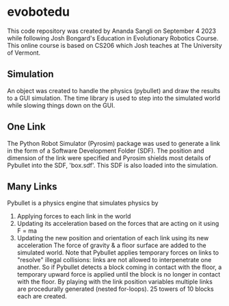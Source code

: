 # evobotedu
This code repository was created by Ananda Sangli on September 4 2023 while following Josh Bongard's Education in Evolutionary Robotics Course. This online course is based on CS206 which Josh teaches at The University of Vermont.
## Simulation
An object was created to handle the physics (pybullet) and draw the results to a GUI simulation. The time library is used to step into the simulated world while slowing things down on the GUI.
## One Link
The Python Robot Simulator (Pyrosim) package was used to generate a link in the form of a Software Development Folder (SDF). The position and dimension of the link were specified and Pyrosim shields most details of Pybullet into the SDF, 'box.sdf'. This SDF is also loaded into the simulation.
## Many Links
Pybullet is a physics engine that simulates physics by
1.  Applying forces to each link in the world
2.  Updating its acceleration based on the forces that are acting on it using F = ma
3.  Updating the new position and orientation of each link using its new acceleration
The force of gravity & a floor surface are added to the simulated world. Note that Pybullet applies temporary forces on links to "resolve" illegal collisions: links are not allowed to interpenetrate one another. So if Pybullet detects a block coming in contact with the floor, a temporary upward force is applied until the block is no longer in contact with the floor. By playing with the link position variables multiple links are procedurally generated (nested for-loops). 25 towers of 10 blocks each are created.